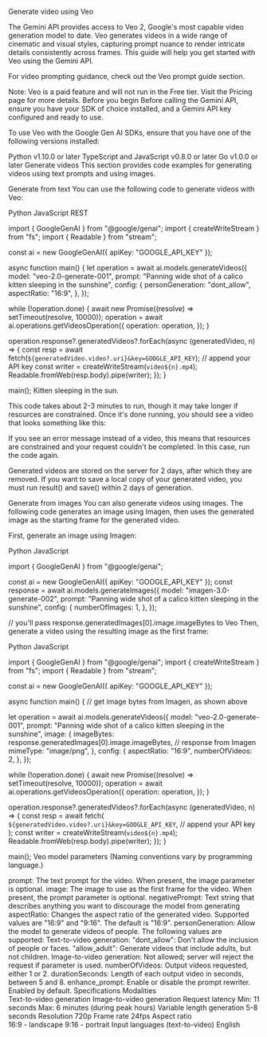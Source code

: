 Generate video using Veo

The Gemini API provides access to Veo 2, Google's most capable video generation model to date. Veo generates videos in a wide range of cinematic and visual styles, capturing prompt nuance to render intricate details consistently across frames. This guide will help you get started with Veo using the Gemini API.

For video prompting guidance, check out the Veo prompt guide section.

Note: Veo is a paid feature and will not run in the Free tier. Visit the Pricing page for more details.
Before you begin
Before calling the Gemini API, ensure you have your SDK of choice installed, and a Gemini API key configured and ready to use.

To use Veo with the Google Gen AI SDKs, ensure that you have one of the following versions installed:

Python v1.10.0 or later
TypeScript and JavaScript v0.8.0 or later
Go v1.0.0 or later
Generate videos
This section provides code examples for generating videos using text prompts and using images.

Generate from text
You can use the following code to generate videos with Veo:

Python
JavaScript
REST

import { GoogleGenAI } from "@google/genai";
import { createWriteStream } from "fs";
import { Readable } from "stream";

const ai = new GoogleGenAI({ apiKey: "GOOGLE_API_KEY" });

async function main() {
  let operation = await ai.models.generateVideos({
    model: "veo-2.0-generate-001",
    prompt: "Panning wide shot of a calico kitten sleeping in the sunshine",
    config: {
      personGeneration: "dont_allow",
      aspectRatio: "16:9",
    },
  });

  while (!operation.done) {
    await new Promise((resolve) => setTimeout(resolve, 10000));
    operation = await ai.operations.getVideosOperation({
      operation: operation,
    });
  }

  operation.response?.generatedVideos?.forEach(async (generatedVideo, n) => {
    const resp = await fetch(`${generatedVideo.video?.uri}&key=GOOGLE_API_KEY`); // append your API key
    const writer = createWriteStream(`video${n}.mp4`);
    Readable.fromWeb(resp.body).pipe(writer);
  });
}

main();
Kitten sleeping in the sun.

This code takes about 2-3 minutes to run, though it may take longer if resources are constrained. Once it's done running, you should see a video that looks something like this:

If you see an error message instead of a video, this means that resources are constrained and your request couldn't be completed. In this case, run the code again.

Generated videos are stored on the server for 2 days, after which they are removed. If you want to save a local copy of your generated video, you must run result() and save() within 2 days of generation.

Generate from images
You can also generate videos using images. The following code generates an image using Imagen, then uses the generated image as the starting frame for the generated video.

First, generate an image using Imagen:

Python
JavaScript

import { GoogleGenAI } from "@google/genai";

const ai = new GoogleGenAI({ apiKey: "GOOGLE_API_KEY" });
const response = await ai.models.generateImages({
  model: "imagen-3.0-generate-002",
  prompt: "Panning wide shot of a calico kitten sleeping in the sunshine",
  config: {
    numberOfImages: 1,
  },
});

// you'll pass response.generatedImages[0].image.imageBytes to Veo
Then, generate a video using the resulting image as the first frame:

Python
JavaScript

import { GoogleGenAI } from "@google/genai";
import { createWriteStream } from "fs";
import { Readable } from "stream";

const ai = new GoogleGenAI({ apiKey: "GOOGLE_API_KEY" });

async function main() {
  // get image bytes from Imagen, as shown above

  let operation = await ai.models.generateVideos({
    model: "veo-2.0-generate-001",
    prompt: "Panning wide shot of a calico kitten sleeping in the sunshine",
    image: {
      imageBytes: response.generatedImages[0].image.imageBytes, // response from Imagen
      mimeType: "image/png",
    },
    config: {
      aspectRatio: "16:9",
      numberOfVideos: 2,
    },
  });

  while (!operation.done) {
    await new Promise((resolve) => setTimeout(resolve, 10000));
    operation = await ai.operations.getVideosOperation({
      operation: operation,
    });
  }

  operation.response?.generatedVideos?.forEach(async (generatedVideo, n) => {
    const resp = await fetch(
      `${generatedVideo.video?.uri}&key=GOOGLE_API_KEY`, // append your API key
    );
    const writer = createWriteStream(`video${n}.mp4`);
    Readable.fromWeb(resp.body).pipe(writer);
  });
}

main();
Veo model parameters
(Naming conventions vary by programming language.)

prompt: The text prompt for the video. When present, the image parameter is optional.
image: The image to use as the first frame for the video. When present, the prompt parameter is optional.
negativePrompt: Text string that describes anything you want to discourage the model from generating
aspectRatio: Changes the aspect ratio of the generated video. Supported values are "16:9" and "9:16". The default is "16:9".
personGeneration: Allow the model to generate videos of people. The following values are supported:
Text-to-video generation:
"dont_allow": Don't allow the inclusion of people or faces.
"allow_adult": Generate videos that include adults, but not children.
Image-to-video generation:
Not allowed; server will reject the request if parameter is used.
numberOfVideos: Output videos requested, either 1 or 2.
durationSeconds: Length of each output video in seconds, between 5 and 8.
enhance_prompt: Enable or disable the prompt rewriter. Enabled by default.
Specifications
Modalities	
Text-to-video generation
Image-to-video generation
Request latency	
Min: 11 seconds
Max: 6 minutes (during peak hours)
Variable length generation	5-8 seconds
Resolution	720p
Frame rate	24fps
Aspect ratio	
16:9 - landscape
9:16 - portrait
Input languages (text-to-video)	English